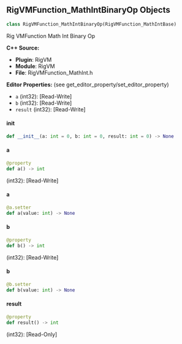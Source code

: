 ## RigVMFunction_MathIntBinaryOp Objects

```python
class RigVMFunction_MathIntBinaryOp(RigVMFunction_MathIntBase)
```

Rig VMFunction Math Int Binary Op

**C++ Source:**

- **Plugin**: RigVM
- **Module**: RigVM
- **File**: RigVMFunction_MathInt.h

**Editor Properties:** (see get_editor_property/set_editor_property)

- ``a`` (int32):  [Read-Write]
- ``b`` (int32):  [Read-Write]
- ``result`` (int32):  [Read-Write]

<a id="unreal.RigVMFunction_MathIntBinaryOp.__init__"></a>

#### __init__

```python
def __init__(a: int = 0, b: int = 0, result: int = 0) -> None
```

<a id="unreal.RigVMFunction_MathIntBinaryOp.a"></a>

#### a

```python
@property
def a() -> int
```

(int32):  [Read-Write]

<a id="unreal.RigVMFunction_MathIntBinaryOp.a"></a>

#### a

```python
@a.setter
def a(value: int) -> None
```

<a id="unreal.RigVMFunction_MathIntBinaryOp.b"></a>

#### b

```python
@property
def b() -> int
```

(int32):  [Read-Write]

<a id="unreal.RigVMFunction_MathIntBinaryOp.b"></a>

#### b

```python
@b.setter
def b(value: int) -> None
```

<a id="unreal.RigVMFunction_MathIntBinaryOp.result"></a>

#### result

```python
@property
def result() -> int
```

(int32):  [Read-Only]

<a id="unreal.RigUnit_MathIntBinaryOp"></a>